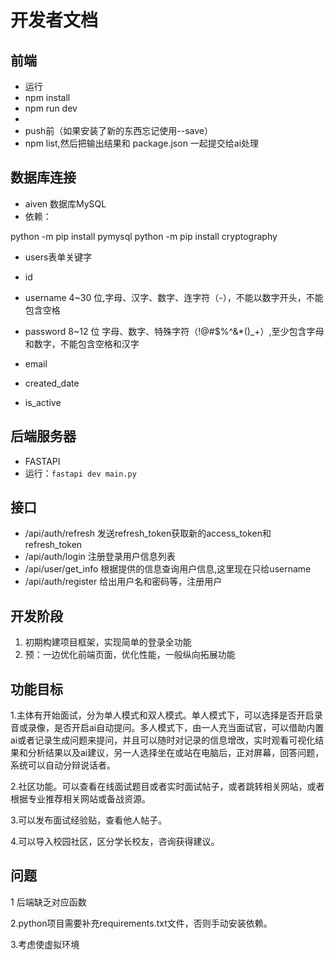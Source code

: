 # 开发者文档

## 前端

- 运行
- npm install
- npm run dev
- 
- push前（如果安装了新的东西忘记使用--save）
- npm list,然后把输出结果和 package.json 一起提交给ai处理

## 数据库连接   

- aiven 数据库MySQL
- 依赖：

python -m pip install pymysql
python -m pip install cryptography

- users表单关键字

- id
- username 4~30 位,字母、汉字、数字、连字符（-），不能以数字开头，不能包含空格
- password 8~12 位 字母、数字、特殊字符（!@#$%^&*()_+）,至少包含字母和数字，不能包含空格和汉字
- email
- created_date
- is_active

## 后端服务器

- FASTAPI
- 运行：`fastapi dev main.py`

## 接口  

- /api/auth/refresh  发送refresh_token获取新的access_token和refresh_token
- /api/auth/login   注册登录用户信息列表
- /api/user/get_info  根据提供的信息查询用户信息,这里现在只给username  
- /api/auth/register 给出用户名和密码等，注册用户

## 开发阶段

1. 初期构建项目框架，实现简单的登录全功能
2. 预：一边优化前端页面，优化性能，一般纵向拓展功能

## 功能目标

1.主体有开始面试，分为单人模式和双人模式。单人模式下，可以选择是否开启录音或录像，是否开启ai自动提问。多人模式下，由一人充当面试官，可以借助内置ai或者记录生成问题来提问，并且可以随时对记录的信息增改，实时观看可视化结果和分析结果以及ai建议，另一人选择坐在或站在电脑后，正对屏幕，回答问题，系统可以自动分辩说话者。

2.社区功能。可以查看在线面试题目或者实时面试帖子，或者跳转相关网站，或者根据专业推荐相关网站或备战资源。

3.可以发布面试经验贴，查看他人帖子。

4.可以导入校园社区，区分学长校友，咨询获得建议。

## 问题

1 后端缺乏对应函数

2.python项目需要补充requirements.txt文件，否则手动安装依赖。

3.考虑使虚拟环境